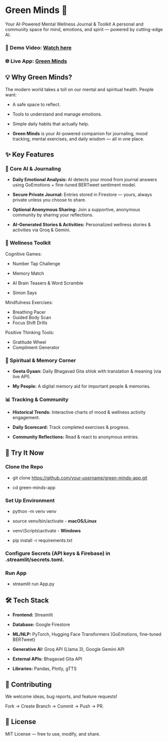 # Green Minds 🌱
Your AI-Powered Mental Wellness Journal & Toolkit
A personal and community space for mind, emotions, and spirit — powered by cutting-edge AI.

### 🎥 Demo Video: [Watch here](https://vimeo.com/1107494438?share=copy#t=0)
### 🌐 Live App: [Green Minds](https://greenminds.streamlit.app/)

## 💡 Why Green Minds?
The modern world takes a toll on our mental and spiritual health. People want:

- A safe space to reflect.

- Tools to understand and manage emotions.

- Simple daily habits that actually help.

- **Green Minds** is your AI-powered companion for journaling, mood tracking, mental exercises, and daily wisdom — all in one place.

## ✨ Key Features
### 🧠 Core AI & Journaling
- **Daily Emotional Analysis:** AI detects your mood from journal answers using GoEmotions + fine-tuned BERTweet sentiment model.

- **Secure Private Journal:** Entries stored in Firestore — yours, always private unless you choose to share.

- **Optional Anonymous Sharing:** Join a supportive, anonymous community by sharing your reflections.

- **AI-Generated Stories & Activities:** Personalized wellness stories & activities via Groq & Gemini.

### 🧘 Wellness Toolkit
Cognitive Games:

- Number Tap Challenge

- Memory Match

- AI Brain Teasers & Word Scramble

- Simon Says

Mindfulness Exercises:
- Breathing Pacer 
- Guided Body Scan 
- Focus Shift Drills

Positive Thinking Tools:
- Gratitude Wheel
- Compliment Generator

### 📖 Spiritual & Memory Corner
- **Geeta Gyaan:** Daily Bhagavad Gita shlok with translation & meaning (via live API).

- **My People:** A digital memory aid for important people & memories.

### 📊 Tracking & Community
- **Historical Trends:** Interactive charts of mood & wellness activity engagement.

- **Daily Scorecard:** Track completed exercises & progress.

- **Community Reflections:** Read & react to anonymous entries.

## 🚀 Try It Now
### Clone the Repo

- git clone https://github.com/your-username/green-minds-app.git

- cd green-minds-app

### Set Up Environment

- python -m venv venv

- source venv/bin/activate  - **macOS/Linux**

- venv\Scripts\activate     - **Windows**

- pip install -r requirements.txt

### Configure Secrets (API keys & Firebase) in .streamlit/secrets.toml.

### Run App

- streamlit run App.py

## 🛠 Tech Stack

- **Frontend:** Streamlit

- **Database:** Google Firestore

- **ML/NLP:** PyTorch, Hugging Face Transformers (GoEmotions, fine-tuned BERTweet)

- **Generative AI:** Groq API (Llama 3), Google Gemini API

- **External APIs:** Bhagavad Gita API

- **Libraries:** Pandas, Plotly, gTTS

## 🤝 Contributing
We welcome ideas, bug reports, and feature requests!

Fork → Create Branch → Commit → Push → PR.

## 📜 License
MIT License — free to use, modify, and share.

